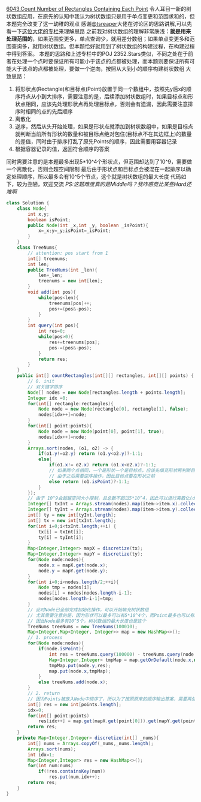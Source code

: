 [6043.Count Number of Rectangles Containing Each Point](https://leetcode-cn.com/problems/count-number-of-rectangles-containing-each-point/)
令人耳目一新的树状数组应用，在原先的认知中我认为树状数组只是用于单点变更和范围求和的，但本题完全改变了这一幼稚的观点
感谢[@tsreaper](/u/tsreaper/)大佬在讨论区的思路讲解,可以先看一下[这位大佬的专栏](https://zhuanlan.zhihu.com/p/112504092)来理解思路
之前我对树状数组的理解非常肤浅：**就是用来处理范围的**，如果范围变更多，单点查询少，就用差分数组；如果单点变更多和范围查询多，就用树状数组。但本题恰好就用到了树状数组的构建过程，在构建过程中得到答案。
本题的思路和上述专栏中的POJ 2352.Stars类似，不同之处在于前者在处理一个点时要保证所有可能小于该点的点都被处理，而本题则要保证所有可能大于该点的点都被处理，要做一个逆向，按照从大到小的顺序构建树状数组
大致思路：
1. 将形状点\(Rectangle\)和目标点\(Point\)放置于同一个数组中，按照先y后x的顺序将点从小到大排序，需要注意的是，后续添加树状数组时，如果目标点和形状点相同，应该先处理形状点再处理目标点，否则会有遗漏，因此需要注意排序时相同的点的先后顺序
2. 离散化
3. 逆序，然后从头开始处理，如果是形状点就添加到树状数组中，如果是目标点就判断当前所有形状的数量和被目标点绝对包住\(目标点不在其边框上\)的数量的差值，同时由于排序打乱了原先Points的顺序，因此需要用容器记录
4. 根据容器记录的值，返回符合顺序的答案

同时需要注意的是本题最多出现5*10^4个形状点，但范围却达到了10^9，需要做一个离散化，否则会超空间限制
最后由于形状点和目标点会被混在一起排序以确定处理顺序，所以最多会有10^5个节点，这个就是树状数组的最大长度
代码如下，较为丑陋，欢迎交流
*PS:这题难度真的是Middle吗？我咋感觉比某些Hard还难啊*
```java
class Solution {
    class Node{
        int x,y;
        boolean isPoint;
        public Node(int _x,int _y, boolean _isPoint){
            x=_x;y=_y;isPoint=_isPoint;
        }
    }
    class TreeNums{
        // attention: pos start from 1
        int[] treenums;
        int len;
        public TreeNums(int _len){
            len=_len;
            treenums = new int[len];
        }
        void add(int pos){
            while(pos<len){
                treenums[pos]++;
                pos+=(pos&-pos);
            }
        }
        int query(int pos){
            int res=0;
            while(pos>0){
                res+=treenums[pos];
                pos-=(pos&-pos);
            }
            return res;
        }
    }
    public int[] countRectangles(int[][] rectangles, int[][] points) {
        // 0. init
        // 双关键字排序
        Node[] nodes = new Node[rectangles.length + points.length];
        Integer idx =0;
        for(int[] rectangle:rectangles){
            Node node = new Node(rectangle[0], rectangle[1], false);
            nodes[idx++]=node;
        }
        for(int[] point:points){
            Node node = new Node(point[0], point[1], true);
            nodes[idx++]=node;
        }
        Arrays.sort(nodes, (o1, o2) -> {
            if(o1.y!=o2.y) return (o1.y<o2.y)?-1:1;
            else{
                if(o1.x!= o2.x) return (o1.x<o2.x)?-1:1;
                // 如果两个点相同，一个是形状一个是目标点，应该先填充形状再判断目标点
                // 由于之后需要逆序操作，因此目标点要在形状之前
                else return (o1.isPoint)?-1:1;
            }
        });
        // 由于 10^9会超越空间大小限制，且总数不超过5*10^4，因此可以进行离散化(discretize)操作
        Integer[] txInt = Arrays.stream(nodes).map(item->item.x).collect(Collectors.toList()).toArray(new Integer[0]);
        Integer[] tyInt = Arrays.stream(nodes).map(item->item.y).collect(Collectors.toList()).toArray(new Integer[0]);
        int[] ty = new int[tyInt.length];
        int[] tx = new int[txInt.length];
        for(int i=0;i<txInt.length;++i) {
            tx[i] = txInt[i];
            ty[i] = tyInt[i];
        }
        Map<Integer,Integer> mapX = discretize(tx);
        Map<Integer,Integer> mapY = discretize(ty);
        for(Node node:nodes){
            node.x = mapX.get(node.x);
            node.y = mapY.get(node.y);
        }
        for(int i=0;i<nodes.length/2;++i){
            Node tmp = nodes[i];
            nodes[i] = nodes[nodes.length-i-1];
            nodes[nodes.length-i-1]=tmp;
        }
        // 此时Node已全部完成初始化操作，可以开始填充树状数组
        // 尤其需要注意的是，因为形状可以最多可以有5*10^4个，而Point最多也可以有5*10^4个
        // 因此Node最多有10^5个，树状数组的最大长度也是这个
        TreeNums treeNums = new TreeNums(100010);
        Map<Integer,Map<Integer, Integer>> map = new HashMap<>();
        // 1. process
        for(Node node:nodes){
            if(node.isPoint){
                int res = treeNums.query(100000) - treeNums.query(node.x-1);
                Map<Integer,Integer> tmpMap = map.getOrDefault(node.x,new HashMap<>());
                tmpMap.put(node.y,res);
                map.put(node.x,tmpMap);
            }
            else treeNums.add(node.x);
        }
        // 2. return
        // 因为Points被放入Node中排序了，所以为了按照原来的顺序输出答案，需要再处理
        int[] res = new int[points.length];
        idx=0;
        for(int[] point:points)
            res[idx++] = map.get(mapX.get(point[0])).get(mapY.get(point[1]));
        return res;
    }
    private Map<Integer,Integer> discretize(int[] _nums){
        int[] nums = Arrays.copyOf(_nums,_nums.length);
        Arrays.sort(nums);
        int idx=1;
        Map<Integer,Integer> res = new HashMap<>();
        for(int num:nums)
            if(!res.containsKey(num))
                res.put(num,idx++);
        return res;
    }
}
```
